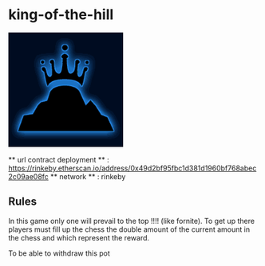 # king-of-the-hill
![KOTH](./koth.png)

** url contract deployment ** : https://rinkeby.etherscan.io/address/0x49d2bf95fbc1d381d1960bf768abec2c09ae08fc
** network ** : rinkeby

## Rules ##

In this game only one will prevail to the top !!!! (like fornite). To get up there players must
fill up the chess the double amount of the current amount in the chess and which represent the reward.

To be able to withdraw this pot 
